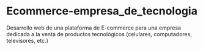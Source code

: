 # Ecommerce-empresa_de_tecnologia
Desarrollo web de una plataforma de E-commerce para una empresa dedicada a la venta de productos tecnológicos (celulares, computadores, televisores, etc.)
